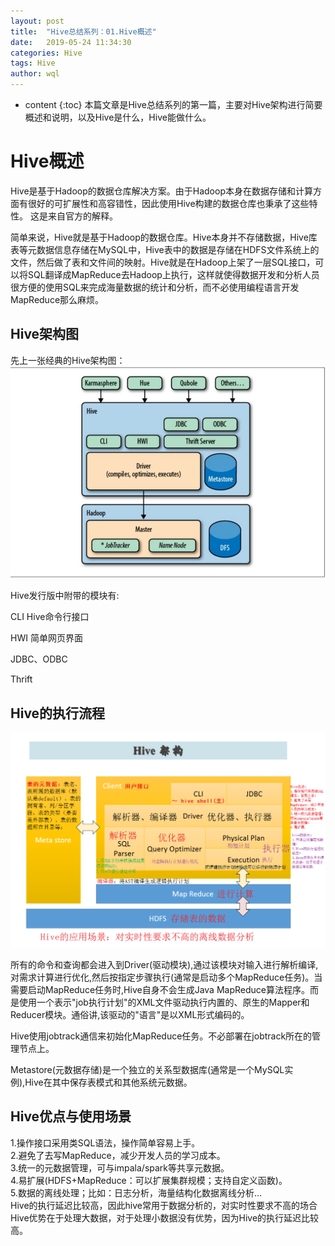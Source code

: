 ```yaml
---
layout: post
title:  "Hive总结系列：01.Hive概述"
date:   2019-05-24 11:34:30
categories: Hive
tags: Hive
author: wql
---
```


* content
{:toc}
本篇文章是Hive总结系列的第一篇，主要对Hive架构进行简要概述和说明，以及Hive是什么，Hive能做什么。




#  Hive概述
Hive是基于Hadoop的数据仓库解决方案。由于Hadoop本身在数据存储和计算方面有很好的可扩展性和高容错性，因此使用Hive构建的数据仓库也秉承了这些特性。
这是来自官方的解释。

简单来说，Hive就是基于Hadoop的数据仓库。Hive本身并不存储数据，Hive库表等元数据信息存储在MySQL中，Hive表中的数据是存储在HDFS文件系统上的文件，然后做了表和文件间的映射。Hive就是在Hadoop上架了一层SQL接口，可以将SQL翻译成MapReduce去Hadoop上执行，这样就使得数据开发和分析人员很方便的使用SQL来完成海量数据的统计和分析，而不必使用编程语言开发MapReduce那么麻烦。

##  Hive架构图
先上一张经典的Hive架构图：
![idea设置](/assets/Hive/01.Hive架构图.jpg)

Hive发行版中附带的模块有:

CLI Hive命令行接口

HWI 简单网页界面

JDBC、ODBC

Thrift

##  Hive的执行流程
![idea设置](/assets/Hive/02.Hive执行流程.PNG)


所有的命令和查询都会进入到Driver(驱动模块),通过该模块对输入进行解析编译,对需求计算进行优化,然后按指定步骤执行(通常是启动多个MapReduce任务)。当需要启动MapReduce任务时,Hive自身不会生成Java MapReduce算法程序。而是使用一个表示"job执行计划"的XML文件驱动执行内置的、原生的Mapper和Reducer模块。通俗讲,该驱动的"语言"是以XML形式编码的。

Hive使用jobtrack通信来初始化MapReduce任务。不必部署在jobtrack所在的管理节点上。

Metastore(元数据存储)是一个独立的关系型数据库(通常是一个MySQL实例),Hive在其中保存表模式和其他系统元数据。

##  Hive优点与使用场景
1.操作接口采用类SQL语法，操作简单容易上手。  
2.避免了去写MapReduce，减少开发人员的学习成本。  
3.统一的元数据管理，可与impala/spark等共享元数据。  
4.易扩展(HDFS+MapReduce：可以扩展集群规模；支持自定义函数)。  
5.数据的离线处理；比如：日志分析，海量结构化数据离线分析…  
  Hive的执行延迟比较高，因此hive常用于数据分析的，对实时性要求不高的场合  
  Hive优势在于处理大数据，对于处理小数据没有优势，因为Hive的执行延迟比较高。


